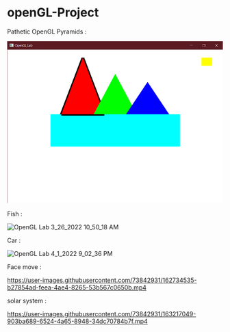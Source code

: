# openGL-Project
Pathetic OpenGL
Pyramids : 

![](images/miiky.png)

Fish : 

![OpenGL Lab 3_26_2022 10_50_18 AM](https://user-images.githubusercontent.com/73842931/162734072-4b6c0cf6-6302-4d59-8024-e1bb3ad5d140.png)


Car : 

![OpenGL Lab 4_1_2022 9_02_36 PM](https://user-images.githubusercontent.com/73842931/162734176-6f356ab9-da4f-484e-b40c-cc8063106da4.png)


Face move : 

https://user-images.githubusercontent.com/73842931/162734535-b27854ad-feea-4ae4-8265-53b567c0650b.mp4


solar system :

https://user-images.githubusercontent.com/73842931/163217049-903ba689-6524-4a65-8948-34dc70784b7f.mp4
